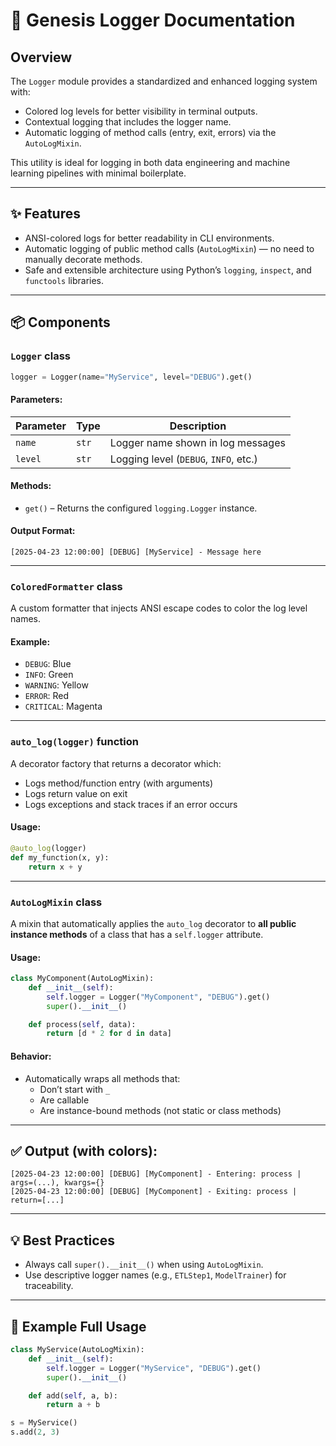
# 📘 Genesis Logger Documentation

## Overview

The `Logger` module provides a standardized and enhanced logging system with:
- Colored log levels for better visibility in terminal outputs.
- Contextual logging that includes the logger name.
- Automatic logging of method calls (entry, exit, errors) via the `AutoLogMixin`.

This utility is ideal for logging in both data engineering and machine learning pipelines with minimal boilerplate.

---

## ✨ Features

- ANSI-colored logs for better readability in CLI environments.
- Automatic logging of public method calls (`AutoLogMixin`) — no need to manually decorate methods.
- Safe and extensible architecture using Python’s `logging`, `inspect`, and `functools` libraries.

---

## 📦 Components

### `Logger` class

```python
logger = Logger(name="MyService", level="DEBUG").get()
```

#### Parameters:
| Parameter | Type   | Description                              |
|-----------|--------|------------------------------------------|
| `name`    | `str`  | Logger name shown in log messages        |
| `level`   | `str`  | Logging level (`DEBUG`, `INFO`, etc.)    |

#### Methods:
- `get()` – Returns the configured `logging.Logger` instance.

#### Output Format:
```
[2025-04-23 12:00:00] [DEBUG] [MyService] - Message here
```

---

### `ColoredFormatter` class

A custom formatter that injects ANSI escape codes to color the log level names.

#### Example:
- `DEBUG`: Blue
- `INFO`: Green
- `WARNING`: Yellow
- `ERROR`: Red
- `CRITICAL`: Magenta

---

### `auto_log(logger)` function

A decorator factory that returns a decorator which:
- Logs method/function entry (with arguments)
- Logs return value on exit
- Logs exceptions and stack traces if an error occurs

#### Usage:
```python
@auto_log(logger)
def my_function(x, y):
    return x + y
```

---

### `AutoLogMixin` class

A mixin that automatically applies the `auto_log` decorator to **all public instance methods** of a class that has a `self.logger` attribute.

#### Usage:
```python
class MyComponent(AutoLogMixin):
    def __init__(self):
        self.logger = Logger("MyComponent", "DEBUG").get()
        super().__init__()

    def process(self, data):
        return [d * 2 for d in data]
```

#### Behavior:
- Automatically wraps all methods that:
  - Don’t start with `_`
  - Are callable
  - Are instance-bound methods (not static or class methods)

---

## ✅ Output (with colors):
```
[2025-04-23 12:00:00] [DEBUG] [MyComponent] - Entering: process | args=(...), kwargs={}
[2025-04-23 12:00:00] [DEBUG] [MyComponent] - Exiting: process | return=[...]
```

---

## 💡 Best Practices

- Always call `super().__init__()` when using `AutoLogMixin`.
- Use descriptive logger names (e.g., `ETLStep1`, `ModelTrainer`) for traceability.

---

## 📎 Example Full Usage

```python
class MyService(AutoLogMixin):
    def __init__(self):
        self.logger = Logger("MyService", "DEBUG").get()
        super().__init__()

    def add(self, a, b):
        return a + b

s = MyService()
s.add(2, 3)
```
